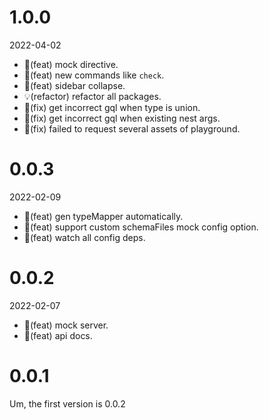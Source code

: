 # 1.0.0

2022-04-02

- 🎸(feat) mock directive.
- 🎸(feat) new commands like `check`.
- 🎸(feat) sidebar collapse.
- 💡(refactor) refactor all packages.
- 🐛(fix) get incorrect gql when type is union.
- 🐛(fix) get incorrect gql when existing nest args.
- 🐛(fix) failed to request several assets of playground.

# 0.0.3

2022-02-09

- 🎸(feat) gen typeMapper automatically.
- 🎸(feat) support custom schemaFiles mock config option.
- 🎸(feat) watch all config deps.

# 0.0.2

2022-02-07

- 🎸(feat) mock server.
- 🎸(feat) api docs.

# 0.0.1

Um, the first version is 0.0.2
